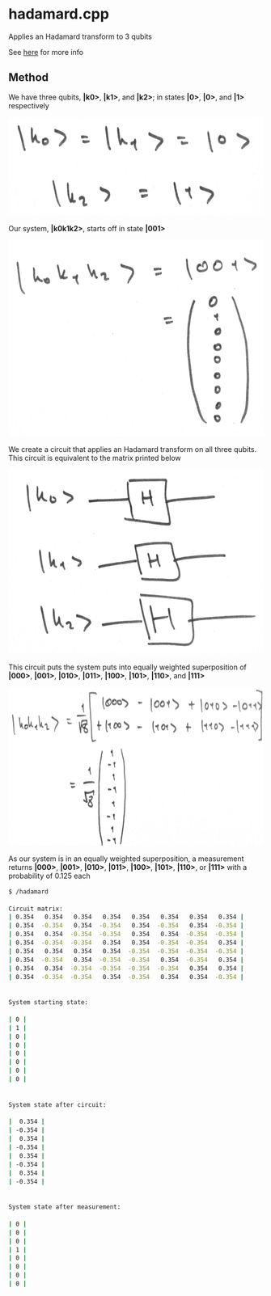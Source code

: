 # hadamard.cpp

Applies an Hadamard transform to 3 qubits

See [here](https://en.wikipedia.org/wiki/Hadamard_transform) for more info

## Method

We have three qubits, __|k0>__, __|k1>__, and __|k2>__; in states __|0>__, __|0>__, and __|1>__ respectively
<p><img src="../img/hadamard/qubits.jpg" height="195" width="624"></p>

Our system, __|k0k1k2>__, starts off in state __|001>__
<p><img src="../img/hadamard/starting.jpg" height="389" width="552"></p>

We create a circuit that applies an Hadamard transform on all three qubits. This circuit is equivalent to the matrix printed below
<p><img src="../img/hadamard/circuit.jpg" height="366" width="566"> </p>


This circuit puts the system puts into equally weighted superposition of __|000>__, __|001>__, __|010>__, __|011>__, __|100>__, __|101>__, __|110>__, and __|111>__
<p><img src="../img/hadamard/after.jpg" height="314" width="769"></p>

As our system is in an equally weighted superposition, a measurement returns __|000>__, __|001>__, __|010>__, __|011>__, __|100>__, __|101>__, __|110>__, or __|111>__ with a probability of 0.125 each

```sh
$ /hadamard

Circuit matrix:
| 0.354   0.354   0.354   0.354   0.354   0.354   0.354   0.354 |
| 0.354  -0.354   0.354  -0.354   0.354  -0.354   0.354  -0.354 |
| 0.354   0.354  -0.354  -0.354   0.354   0.354  -0.354  -0.354 |
| 0.354  -0.354  -0.354   0.354   0.354  -0.354  -0.354   0.354 |
| 0.354   0.354   0.354   0.354  -0.354  -0.354  -0.354  -0.354 |
| 0.354  -0.354   0.354  -0.354  -0.354   0.354  -0.354   0.354 |
| 0.354   0.354  -0.354  -0.354  -0.354  -0.354   0.354   0.354 |
| 0.354  -0.354  -0.354   0.354  -0.354   0.354   0.354  -0.354 |


System starting state:

| 0 |
| 1 |
| 0 |
| 0 |
| 0 |
| 0 |
| 0 |
| 0 |


System state after circuit:

|  0.354 |
| -0.354 |
|  0.354 |
| -0.354 |
|  0.354 |
| -0.354 |
|  0.354 |
| -0.354 |


System state after measurement:

| 0 |
| 0 |
| 0 |
| 1 |
| 0 |
| 0 |
| 0 |
| 0 |
```


